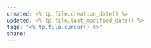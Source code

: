 ```yaml
---
created: <% tp.file.creation_date() %>
updated: <% tp.file.last_modified_date() %>
tags: "<% tp.file.cursor() %>"
share: 
---
```

